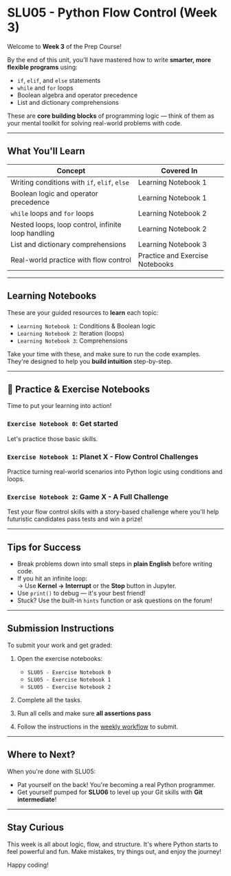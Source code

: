 # SLU05 - Python Flow Control (Week 3)

Welcome to **Week 3** of the Prep Course!

By the end of this unit, you'll have mastered how to write **smarter, more flexible programs** using:
- `if`, `elif`, and `else` statements
- `while` and `for` loops
- Boolean algebra and operator precedence
- List and dictionary comprehensions

These are **core building blocks** of programming logic — think of them as your mental toolkit for solving real-world problems with code.

---

## What You'll Learn

| Concept | Covered In |
|--------|-------------|
| Writing conditions with `if`, `elif`, `else` | Learning Notebook 1 |
| Boolean logic and operator precedence | Learning Notebook 1 |
| `while` loops and `for` loops | Learning Notebook 2 |
| Nested loops, loop control, infinite loop handling | Learning Notebook 2 |
| List and dictionary comprehensions | Learning Notebook 3 |
| Real-world practice with flow control | Practice and Exercise Notebooks |

---

## Learning Notebooks

These are your guided resources to **learn** each topic:
- `Learning Notebook 1`: Conditions & Boolean logic
- `Learning Notebook 2`: Iteration (loops)
- `Learning Notebook 3`: Comprehensions

Take your time with these, and make sure to run the code examples. They're designed to help you **build intuition** step-by-step.

---

## 💪 Practice & Exercise Notebooks

Time to put your learning into action!
### `Exercise Notebook 0`: Get started  
Let's practice those basic skills.

### `Exercise Notebook 1`: Planet X - Flow Control Challenges  
Practice turning real-world scenarios into Python logic using conditions and loops.

### `Exercise Notebook 2`: Game X - A Full Challenge  
Test your flow control skills with a story-based challenge where you'll help futuristic candidates pass tests and win a prize!

---

## Tips for Success

- Break problems down into small steps in **plain English** before writing code.
- If you hit an infinite loop:  
  → Use **Kernel → Interrupt** or the **Stop** button in Jupyter.
- Use `print()` to debug — it's your best friend!
- Stuck? Use the built-in `hints` function or ask questions on the forum!

---

## Submission Instructions

To submit your work and get graded:

1. Open the exercise notebooks:

   - `SLU05 - Exercise Notebook 0`
   - `SLU05 - Exercise Notebook 1`
   - `SLU05 - Exercise Notebook 2`
2. Complete all the tasks.
3. Run all cells and make sure **all assertions pass** 
4. Follow the instructions in the [weekly workflow](https://github.com/LDSSA/ds-prep-course-2025/blob/main/docs/weekly-workflow.md) to submit.

---

## Where to Next?

When you're done with SLU05:
- Pat yourself on the back! You're becoming a real Python programmer.
- Get yourself pumped for **SLU06** to level up your Git skills with **Git intermediate**!

---

## Stay Curious

This week is all about logic, flow, and structure. It's where Python starts to feel powerful and fun. Make mistakes, try things out, and enjoy the journey!

Happy coding!
